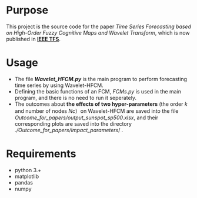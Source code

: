 # Purpose
This project is the source code for the paper *Time Series Forecasting based on High-Order Fuzzy Cognitive Maps and Wavelet Transform*, which is now published in **[IEEE TFS](https://ieeexplore.ieee.org/document/8352858)**.


# Usage
- The file ***Wavelet_HFCM.py*** is the main program to perform forecasting time series by using Wavelet-HFCM.
- Defining the basic functions of an FCM, *FCMs.py* is used in the main program, and there is no need to run it seperately.
- The outcomes about **the effects of two hyper-parameters** (the order *k* and number of nodes *Nc*）on Wavelet-HFCM are saved into the file *Outcome_for_papers/output_sunspot_sp500.xlsx*, and their corresponding plots are saved into the directory *./Outcome_for_papers/impact_parameters*/  .


# Requirements
- python 3.+
- matplotlib
- pandas
- numpy
